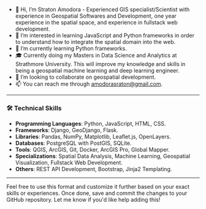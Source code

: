 - 👋 Hi, I’m Straton Amodora - Experienced GIS specialist/Scientist with experience in Geospatial Softwares and Development, one year experience in the spatial space, and experience in fullstack web development.
- 👀 I’m interested in learning JavaScript and Python frameworks in order to understand how to integrate the spatial domain into the web.
- 🐍 I’m currently learning Python frameworks.
- 🎓 Currently doing my Masters in Data Science and Analytics at Strathmore University. This will improve my knowledge and skills in being a geospatial machine learning and deep learning engineer.
- 🤝 I’m looking to collaborate on geospatial development.
- 📫 You can reach me through amodorasraton@gmail.com.

---

### 🛠️ Technical Skills

- **Programming Languages**: Python, JavaScript, HTML, CSS.
- **Frameworks**: Django, GeoDjango, Flask.
- **Libraries**: Pandas, NumPy, Matplotlib, Leaflet.js, OpenLayers.
- **Databases**: PostgreSQL with PostGIS, SQLite.
- **Tools**: QGIS, ArcGIS, Git, Docker, ArcGIS Pro, Global Mapper.
- **Specializations**: Spatial Data Analysis, Machine Learning, Geospatial Visualization, Fullstack Web Development.
- **Others**: REST API Development, Bootstrap, Jinja2 Templating.

---

Feel free to use this format and customize it further based on your exact skills or experiences. Once done, save and commit the changes to your GitHub repository. Let me know if you'd like help adding this!
